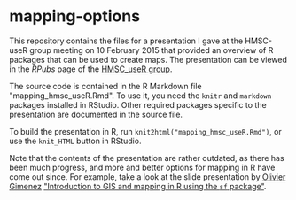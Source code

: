 # mapping-options
This repository contains the files for a presentation I gave at the HMSC-useR group meeting on 10 February 2015 that provided an overview of R packages that can be used to create maps. The presentation can be viewed in the *RPubs* page of the  [HMSC_useR group](https://rpubs.com/hmsc_useR/59430).

The source code is contained in the R Markdown file "mapping_hmsc_useR.Rmd". To use it, you need the `knitr` and `markdown` packages installed in RStudio. Other required packages specific to the presentation are documented in the source file.

To build the presentation in R, run `knit2html("mapping_hmsc_useR.Rmd")`, or use the `knit_HTML` button in RStudio.

Note that the contents of the presentation are rather outdated, as there has been much progress, and more and better options for mapping in R have come out since. For example, take a look at the slide presentation by [Olivier Gimenez](https://oliviergimenez.github.io/) ["Introduction to GIS and mapping in R using the `sf` package"](https://github.com/oliviergimenez/intro_spatialR).
